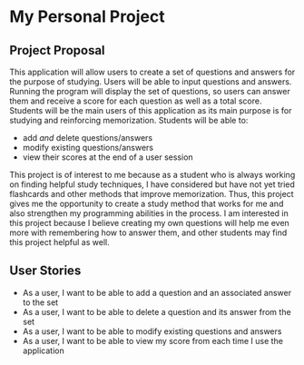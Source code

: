 # My Personal Project

## Project Proposal
This application will allow users to create a set of questions and answers for the purpose of studying. Users will be
able to input questions and answers. Running the program will display the set of questions, so users can answer them
and receive a score for each question as well as a total score. Students will be the main users of this application as
its main purpose is for studying and reinforcing memorization. Students will be able to:
* add *and* delete questions/answers
* modify existing questions/answers
* view their scores at the end of a user session

This project is of interest to me because as a student who is always working on finding
helpful study techniques, I have considered but have not yet tried flashcards and other methods that
improve memorization. Thus, this project gives me the opportunity to create a study method that works for me and also
strengthen my programming abilities in the process. I am interested in this project because I believe creating my own
questions will help me even more with remembering how to answer them, and other students may find this project helpful
as well.

## User Stories
* As a user, I want to be able to add a question and an associated answer to the set
* As a user, I want to be able to delete a question and its answer from the set
* As a user, I want to be able to modify existing questions and answers
* As a user, I want to be able to view my score from each time I use the application
